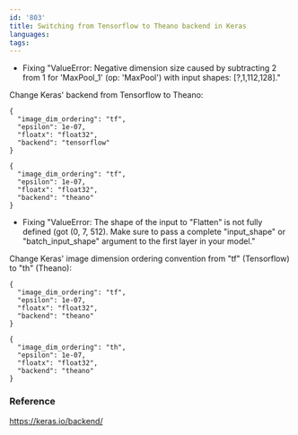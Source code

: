 ```yaml
---
id: '803'
title: Switching from Tensorflow to Theano backend in Keras
languages:
tags:
---
```

- Fixing "ValueError: Negative dimension size caused by subtracting 2 from 1 for 'MaxPool_1' (op: 'MaxPool') with input shapes: [?,1,112,128]."

Change Keras' backend from Tensorflow to Theano:

```
{
  "image_dim_ordering": "tf", 
  "epsilon": 1e-07, 
  "floatx": "float32", 
  "backend": "tensorflow"
}
```

```
{
  "image_dim_ordering": "tf", 
  "epsilon": 1e-07, 
  "floatx": "float32", 
  "backend": "theano"
}
```

- Fixing "ValueError: The shape of the input to "Flatten" is not fully defined (got (0, 7, 512). Make sure to pass a complete "input_shape" or "batch_input_shape" argument to the first layer in your model."

Change Keras' image dimension ordering convention from "tf" (Tensorflow) to "th" (Theano):

```
{
  "image_dim_ordering": "tf", 
  "epsilon": 1e-07, 
  "floatx": "float32", 
  "backend": "theano"
}
```

```
{
  "image_dim_ordering": "th", 
  "epsilon": 1e-07, 
  "floatx": "float32", 
  "backend": "theano"
}
```

### Reference
https://keras.io/backend/

